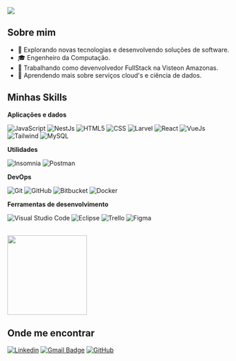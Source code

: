 ![](https://komarev.com/ghpvc/?username=iuricode&color=006bed)

## Sobre mim

- 🤔 Explorando novas tecnologias e desenvolvendo soluções de software.
- 🎓 Engenheiro da Computação.
- 💼 Trabalhando como devenvolvedor FullStack na Visteon Amazonas.
- 🌱 Aprendendo mais sobre serviços cloud's e ciência de dados.

## Minhas Skills

**Aplicações e dados**

![JavaScript](https://img.shields.io/badge/-JavaScript-333333?style=flat&logo=javascript)
![NestJs](https://img.shields.io/badge/-NestJs-333333?style=flat&logo=nestjs)
![HTML5](https://img.shields.io/badge/-HTML5-333333?style=flat&logo=HTML5)
![CSS](https://img.shields.io/badge/-CSS-333333?style=flat&logo=CSS3&logoColor=1572B6)
![Larvel](https://img.shields.io/badge/-Laravel-333333?style=flat&logo=laravel)
![React](https://img.shields.io/badge/-React-333333?style=flat&logo=react)
![VueJs](https://img.shields.io/badge/-VueJs-333333?style=flat&logo=vuejs)
![Tailwind](https://img.shields.io/badge/-Tailwind-333333?style=flat&logo=tailwind)
![MySQL](https://img.shields.io/badge/-MySQL-333333?style=flat&logo=mysql)

**Utilidades**

![Insomnia](https://img.shields.io/badge/-Insomnia-333333?style=flat&logo=insomnia)
![Postman](https://img.shields.io/badge/-Postman-333333?style=flat&logo=postman)

**DevOps**

![Git](https://img.shields.io/badge/-Git-333333?style=flat&logo=git)
![GitHub](https://img.shields.io/badge/-GitHub-333333?style=flat&logo=github)
![Bitbucket](https://img.shields.io/badge/-Bitbucket-333333?style=flat&logo=bitbucket)
![Docker](https://img.shields.io/badge/-Docker-333333?style=flat&logo=docker)

**Ferramentas de desenvolvimento**

![Visual Studio Code](https://img.shields.io/badge/-Visual%20Studio%20Code-333333?style=flat&logo=visual-studio-code&logoColor=007ACC)
![Eclipse](https://img.shields.io/badge/-Eclipse-333333?style=flat&logo=eclipse-ide&logoColor=2C2255)
![Trello](https://img.shields.io/badge/-Trello-333333?style=flat&logo=trello&logoColor=007ACC)
![Figma](https://img.shields.io/badge/-Figma-333333?style=flat&logo=figma&logoColor=007ACC)

<br/>

<a href="https://github.com/ricardocostadeveloper" title="Perfil do Ricardo">
  <img height="180em" src="https://github-readme-stats.vercel.app/api?username=ricardocostadeveloper&theme=dracula&show_icons=true" />
</a>

## Onde me encontrar

[![Linkedin](https://img.shields.io/badge/-username-blue?style=flat-square&logo=Linkedin&logoColor=white&link=https://www.linkedin.com/in/ricardo-cunha-costa/)](https://www.linkedin.com/in/ricardo-cunha-costa/)
[![Gmail Badge](https://img.shields.io/badge/-ricardocostadev95@gmail.com-006bed?style=flat-square&logo=Gmail&logoColor=white&link=mailto:SEU-EMAIL)](mailto:ricardocostadev95@gmail.com)
[![GitHub](https://img.shields.io/github/followers/ricardocostadeveloper?label=follow&style=social)](https://github.com/ricardocostadeveloper)

